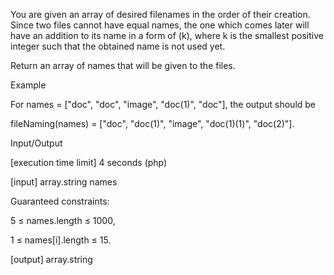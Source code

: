 You are given an array of desired filenames in the order of their creation. Since two files cannot have equal names, the one which comes later will have an addition to its name in a form of (k), where k is the smallest positive integer such that the obtained name is not used yet.

Return an array of names that will be given to the files.

Example

For names = ["doc", "doc", "image", "doc(1)", "doc"], the output should be

fileNaming(names) = ["doc", "doc(1)", "image", "doc(1)(1)", "doc(2)"].

Input/Output

[execution time limit] 4 seconds (php)

[input] array.string names

Guaranteed constraints:

5 ≤ names.length ≤ 1000,

1 ≤ names[i].length ≤ 15.

[output] array.string